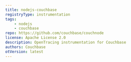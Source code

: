 ```yaml
---
title: nodejs-couchbase
registryType: instrumentation
tags:
    - nodejs
    - couchbase
repo: https://github.com/couchbase/couchnode
license: Apache License 2.0
description: OpenTracing instrumentation for Couchbase
authors: Couchbase
otVersion: latest
---
```

